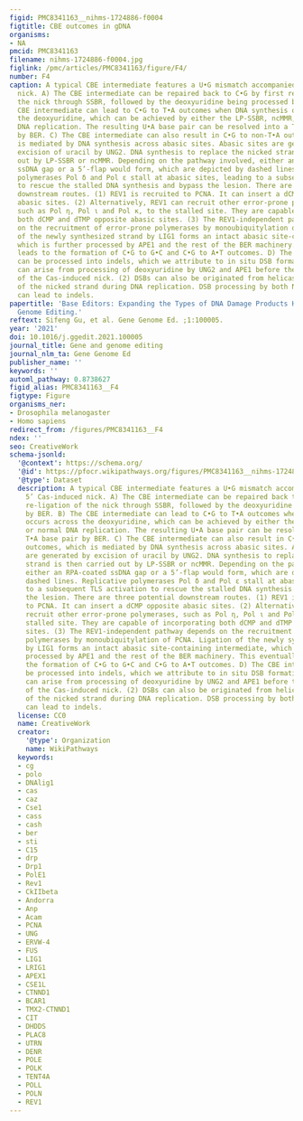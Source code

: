 ```yaml
---
figid: PMC8341163__nihms-1724886-f0004
figtitle: CBE outcomes in gDNA
organisms:
- NA
pmcid: PMC8341163
filename: nihms-1724886-f0004.jpg
figlink: /pmc/articles/PMC8341163/figure/F4/
number: F4
caption: A typical CBE intermediate features a U•G mismatch accompanied by a 5’ Cas-induced
  nick. A) The CBE intermediate can be repaired back to C•G by first re-ligation of
  the nick through SSBR, followed by the deoxyuridine being processed by BER. B) The
  CBE intermediate can lead to C•G to T•A outcomes when DNA synthesis occurs across
  the deoxyuridine, which can be achieved by either the LP-SSBR, ncMMR, or normal
  DNA replication. The resulting U•A base pair can be resolved into a T•A base pair
  by BER. C) The CBE intermediate can also result in C•G to non-T•A outcomes, which
  is mediated by DNA synthesis across abasic sites. Abasic sites are generated by
  excision of uracil by UNG2. DNA synthesis to replace the nicked strand is then carried
  out by LP-SSBR or ncMMR. Depending on the pathway involved, either an RPA-coated
  ssDNA gap or a 5’-flap would form, which are depicted by dashed lines. Replicative
  polymerases Pol δ and Pol ε stall at abasic sites, leading to a subsequent TLS activation
  to rescue the stalled DNA synthesis and bypass the lesion. There are three potential
  downstream routes. (1) REV1 is recruited to PCNA. It can insert a dCMP opposite
  abasic sites. (2) Alternatively, REV1 can recruit other error-prone polymerases,
  such as Pol η, Pol ι and Pol κ, to the stalled site. They are capable of incorporating
  both dCMP and dTMP opposite abasic sites. (3) The REV1-independent pathway depends
  on the recruitment of error-prone polymerases by monoubiquitylation of PCNA. Ligation
  of the newly synthesized strand by LIG1 forms an intact abasic site-containing intermediate,
  which is further processed by APE1 and the rest of the BER machinery. This eventually
  leads to the formation of C•G to G•C and C•G to A•T outcomes. D) The CBE intermediate
  can be processed into indels, which we attribute to in situ DSB formation. (1) DSBs
  can arise from processing of deoxyuridine by UNG2 and APE1 before the re-ligation
  of the Cas-induced nick. (2) DSBs can also be originated from helicase unwinding
  of the nicked strand during DNA replication. DSB processing by both NHEJ and MMEJ
  can lead to indels.
papertitle: 'Base Editors: Expanding the Types of DNA Damage Products Harnessed for
  Genome Editing.'
reftext: Sifeng Gu, et al. Gene Genome Ed. ;1:100005.
year: '2021'
doi: 10.1016/j.ggedit.2021.100005
journal_title: Gene and genome editing
journal_nlm_ta: Gene Genome Ed
publisher_name: ''
keywords: ''
automl_pathway: 0.8738627
figid_alias: PMC8341163__F4
figtype: Figure
organisms_ner:
- Drosophila melanogaster
- Homo sapiens
redirect_from: /figures/PMC8341163__F4
ndex: ''
seo: CreativeWork
schema-jsonld:
  '@context': https://schema.org/
  '@id': https://pfocr.wikipathways.org/figures/PMC8341163__nihms-1724886-f0004.html
  '@type': Dataset
  description: A typical CBE intermediate features a U•G mismatch accompanied by a
    5’ Cas-induced nick. A) The CBE intermediate can be repaired back to C•G by first
    re-ligation of the nick through SSBR, followed by the deoxyuridine being processed
    by BER. B) The CBE intermediate can lead to C•G to T•A outcomes when DNA synthesis
    occurs across the deoxyuridine, which can be achieved by either the LP-SSBR, ncMMR,
    or normal DNA replication. The resulting U•A base pair can be resolved into a
    T•A base pair by BER. C) The CBE intermediate can also result in C•G to non-T•A
    outcomes, which is mediated by DNA synthesis across abasic sites. Abasic sites
    are generated by excision of uracil by UNG2. DNA synthesis to replace the nicked
    strand is then carried out by LP-SSBR or ncMMR. Depending on the pathway involved,
    either an RPA-coated ssDNA gap or a 5’-flap would form, which are depicted by
    dashed lines. Replicative polymerases Pol δ and Pol ε stall at abasic sites, leading
    to a subsequent TLS activation to rescue the stalled DNA synthesis and bypass
    the lesion. There are three potential downstream routes. (1) REV1 is recruited
    to PCNA. It can insert a dCMP opposite abasic sites. (2) Alternatively, REV1 can
    recruit other error-prone polymerases, such as Pol η, Pol ι and Pol κ, to the
    stalled site. They are capable of incorporating both dCMP and dTMP opposite abasic
    sites. (3) The REV1-independent pathway depends on the recruitment of error-prone
    polymerases by monoubiquitylation of PCNA. Ligation of the newly synthesized strand
    by LIG1 forms an intact abasic site-containing intermediate, which is further
    processed by APE1 and the rest of the BER machinery. This eventually leads to
    the formation of C•G to G•C and C•G to A•T outcomes. D) The CBE intermediate can
    be processed into indels, which we attribute to in situ DSB formation. (1) DSBs
    can arise from processing of deoxyuridine by UNG2 and APE1 before the re-ligation
    of the Cas-induced nick. (2) DSBs can also be originated from helicase unwinding
    of the nicked strand during DNA replication. DSB processing by both NHEJ and MMEJ
    can lead to indels.
  license: CC0
  name: CreativeWork
  creator:
    '@type': Organization
    name: WikiPathways
  keywords:
  - cg
  - polo
  - DNAlig1
  - cas
  - caz
  - Cse1
  - cass
  - cash
  - ber
  - sti
  - C15
  - drp
  - Drp1
  - PolE1
  - Rev1
  - CkIIbeta
  - Andorra
  - Anp
  - Acam
  - PCNA
  - UNG
  - ERVW-4
  - FUS
  - LIG1
  - LRIG1
  - APEX1
  - CSE1L
  - CTNND1
  - BCAR1
  - TMX2-CTNND1
  - CIT
  - DHDDS
  - PLAC8
  - UTRN
  - DENR
  - POLE
  - POLK
  - TENT4A
  - POLL
  - POLN
  - REV1
---
```

